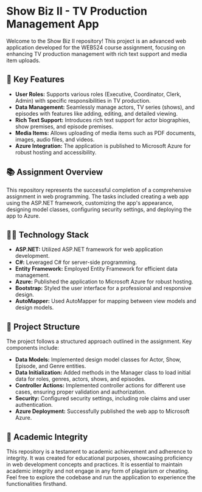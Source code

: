 # Show Biz II - TV Production Management App

Welcome to the Show Biz II repository! This project is an advanced web application developed for the WEB524 course assignment, focusing on enhancing TV production management with rich text support and media item uploads.

## 🚀 Key Features

- **User Roles:** Supports various roles (Executive, Coordinator, Clerk, Admin) with specific responsibilities in TV production.
- **Data Management:** Seamlessly manage actors, TV series (shows), and episodes with features like adding, editing, and detailed viewing.
- **Rich Text Support:** Introduces rich text support for actor biographies, show premises, and episode premises.
- **Media Items:** Allows uploading of media items such as PDF documents, images, audio files, and videos.
- **Azure Integration:** The application is published to Microsoft Azure for robust hosting and accessibility.

## 📚 Assignment Overview

This repository represents the successful completion of a comprehensive assignment in web programming. The tasks included creating a web app using the ASP.NET framework, customizing the app's appearance, designing model classes, configuring security settings, and deploying the app to Azure.

## 👨‍💻 Technology Stack

- **ASP.NET:** Utilized ASP.NET framework for web application development.
- **C#:** Leveraged C# for server-side programming.
- **Entity Framework:** Employed Entity Framework for efficient data management.
- **Azure:** Published the application to Microsoft Azure for robust hosting.
- **Bootstrap:** Styled the user interface for a professional and responsive design.
- **AutoMapper:** Used AutoMapper for mapping between view models and design models.

## 📂 Project Structure

The project follows a structured approach outlined in the assignment. Key components include:

- **Data Models:** Implemented design model classes for Actor, Show, Episode, and Genre entities.
- **Data Initialization:** Added methods in the Manager class to load initial data for roles, genres, actors, shows, and episodes.
- **Controller Actions:** Implemented controller actions for different use cases, ensuring proper validation and authorization.
- **Security:** Configured security settings, including role claims and user authentication.
- **Azure Deployment:** Successfully published the web app to Microsoft Azure.

## 📜 Academic Integrity

This repository is a testament to academic achievement and adherence to integrity. It was created for educational purposes, showcasing proficiency in web development concepts and practices. It is essential to maintain academic integrity and not engage in any form of plagiarism or cheating. Feel free to explore the codebase and run the application to experience the functionalities firsthand.
